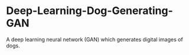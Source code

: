 # Deep-Learning-Dog-Generating-GAN
A deep learning neural network (GAN) which generates digital images of dogs.
